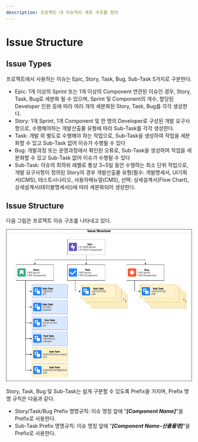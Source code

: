 ```yaml
---
description: 프로젝트 내 이슈처리 계층 구조를 정의
---
```


# Issue Structure

## Issue Types

프로젝트에서 사용하는 이슈는 Epic, Story, Task, Bug, Sub-Task 5가지로 구분한다.

* Epic: 1개 이상의 Sprint 또는 1개 이상의 Component 연관된 이슈인 경우, Story, Task, Bug로 세분화 될 수 있으며, Sprint 및 Component의 개수, 할당된 Developer 인원 등에 따라 여러 개의 세분화된 Story, Task, Bug를 각각 생성한다.
* Story: 1개 Sprint, 1개 Component 및 한 명의 Developer로 구성된 개발 요구사항으로, 수행해야하는 개발산출물 유형에 따라 Sub-Task를 각각 생성한다.
* Task: 개발 외 별도로 수행해야 하는 작업으로, Sub-Task을 생성하여 작업을 세분화할 수 있고 Sub-Task 없어 이슈가 수행될 수 있다
* Bug: 개발과정 또는 운영과정에서 확인된 오류로, Sub-Task을 생성하여 작업을 세분화할 수 있고 Sub-Task 없어 이슈가 수행될 수 있다
* Sub-Task: 이슈의 최하위 레벨로 통상 3~5일 동안 수행하는 최소 단위 작업으로, 개발 요구사항이 정의된 Story의 경우 개발산출물 유형\(필수: 개발명세서, UI기획서\(CMS\), 테스트시나리오, 사용자메뉴얼\(CMS\), 선택: 상세설계서\(Flow Chart\), 상세설계서\(테이블명세서\)\)에 따라 세분화되어 생성한다.

## Issue Structure

다음 그림은 프로젝트 이슈 구조를 나타내고 있다.

![](.gitbook/assets/issue-structure_org-chart-1-.png)

 Story, Task, Bug 및 Sub-Task는 쉽게 구분할 수 있도록 Prefix을 가지며, Prefix 명명 규칙은 다음과 같다.

* Story/Task/Bug Prefix 명명규칙: 이슈 명칭 앞에 "_**\[Component Name\]**_"을 Prefix로 사용한다.
* Sub-Task Prefix 명명규칙: 이슈 명칭 앞에 "_**\[Component Name-산출물명\]**_"을 Prefix로 사용한다.

